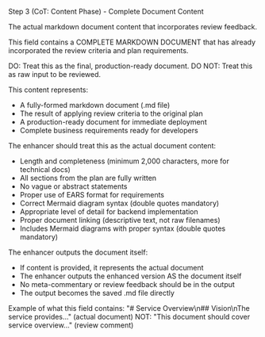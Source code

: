 Step 3 (CoT: Content Phase) - Complete Document Content

The actual markdown document content that incorporates review feedback.

This field contains a COMPLETE MARKDOWN DOCUMENT that has already 
incorporated the review criteria and plan requirements.

DO: Treat this as the final, production-ready document.
DO NOT: Treat this as raw input to be reviewed.

This content represents:
- A fully-formed markdown document (.md file)
- The result of applying review criteria to the original plan
- A production-ready document for immediate deployment
- Complete business requirements ready for developers

The enhancer should treat this as the actual document content:

- Length and completeness (minimum 2,000 characters, more for technical
  docs)
- All sections from the plan are fully written
- No vague or abstract statements
- Proper use of EARS format for requirements
- Correct Mermaid diagram syntax (double quotes mandatory)
- Appropriate level of detail for backend implementation
- Proper document linking (descriptive text, not raw filenames)
- Includes Mermaid diagrams with proper syntax (double quotes mandatory)

The enhancer outputs the document itself:

- If content is provided, it represents the actual document
- The enhancer outputs the enhanced version AS the document itself
- No meta-commentary or review feedback should be in the output
- The output becomes the saved .md file directly

Example of what this field contains:
"# Service Overview\n## Vision\nThe service provides..." (actual document)
NOT: "This document should cover service overview..." (review comment)